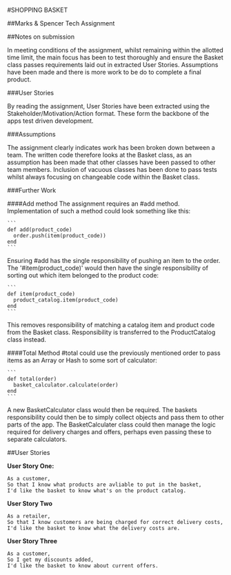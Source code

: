 #SHOPPING BASKET

##Marks & Spencer Tech Assignment

##Notes on submission

 In meeting conditions of the assignment, whilst remaining within the allotted time limit, the main focus has been to test thoroughly and ensure the Basket class passes requirements laid out in extracted User Stories. Assumptions have been made and there is more work to be do to complete a final product.

###User Stories

 By reading the assignment, User Stories have been extracted using the Stakeholder/Motivation/Action format. These form the backbone of the apps test driven development.

###Assumptions

 The assignment clearly indicates work has been broken down between a team. The written code therefore looks at the Basket class, as an assumption has been made that other classes have been passed to other team members. Inclusion of vacuous classes has been done to pass tests whilst always focusing on changeable code within the Basket class.

###Further Work

####Add method
 The assignment requires an #add method. Implementation of such a method could look something like this:

    ```
    def add(product_code)
      order.push(item(product_code))
    end
    ```

 Ensuring #add has the single responsibility of pushing an item to the order. The '#item(product_code)' would then have the single responsibility of sorting out which item belonged to the product code:

    ```
    def item(product_code)
      product_catalog.item(product_code)
    end
    ```

 This removes responsibility of matching a catalog item and product code from the Basket class. Responsibility is transferred to the ProductCatalog class instead.

####Total Method
 #total could use the previously mentioned order to pass items as an Array or Hash to some sort of calculator:

    ```
    def total(order)
      basket_calculator.calculate(order)
    end
    ```

 A new BasketCalculator class would then be required. The baskets responsibility could then be to simply collect objects and pass them to other parts of the app. The BasketCalculater class could then manage the logic required for delivery charges and offers, perhaps even passing these to separate calculators.

##User Stories

**User Story One:**
```
As a customer,
So that I know what products are avliable to put in the basket,
I'd like the basket to know what's on the product catalog.
```

**User Story Two**
```
As a retailer,
So that I know customers are being charged for correct delivery costs,
I'd like the basket to know what the delivery costs are.
```

**User Story Three**
```
As a customer,
So I get my discounts added,
I'd like the basket to know about current offers.
```
